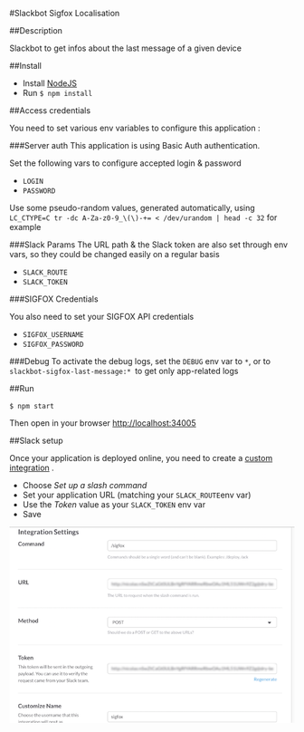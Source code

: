#Slackbot Sigfox Localisation

##Description

Slackbot to get infos about the last message of a given device

##Install

* Install [NodeJS](http://nodejs.org/)
* Run `$ npm install`

##Access credentials

You need to set various env variables to configure this application : 

###Server auth
This application is using Basic Auth authentication.

Set the following vars to configure accepted login & password

* `LOGIN`
* `PASSWORD`

Use some pseudo-random values, generated automatically, using `LC_CTYPE=C tr -dc A-Za-z0-9_\(\)-+= < /dev/urandom | head -c 32` for example

###Slack Params
The URL path & the Slack token are also set through env vars, so they could be changed easily on a regular basis

* `SLACK_ROUTE`
* `SLACK_TOKEN`

###SIGFOX Credentials

You also need to set your SIGFOX API credentials 

* `SIGFOX_USERNAME`
* `SIGFOX_PASSWORD`


###Debug
To activate the debug logs, set the `DEBUG` env var to `*`, or to `slackbot-sigfox-last-message:* `to get only app-related logs


##Run

```
$ npm start
```


Then open in your browser [http://localhost:34005](http://localhost:34005)


##Slack setup

Once your application is deployed online, you need to create a [custom integration](https://api.slack.com/custom-integrations) .

* Choose _Set up a slash command_ 
* Set your application URL (matching your `SLACK_ROUTE`env var)
* Use the _Token_ value as your `SLACK_TOKEN` env var
* Save

![Slack configuration](./slack-config.png "Slack configuration")
